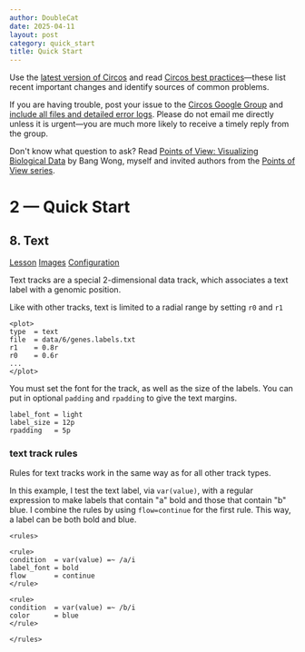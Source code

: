 ```yaml
---
author: DoubleCat
date: 2025-04-11
layout: post
category: quick_start
title: Quick Start
---
```


Use the [latest version of Circos](/software/download/circos/) and read
[Circos best
practices](/documentation/tutorials/reference/best_practices/)—these list
recent important changes and identify sources of common problems.

If you are having trouble, post your issue to the [Circos Google
Group](https://groups.google.com/group/circos-data-visualization) and [include
all files and detailed error logs](/support/support/). Please do not email me
directly unless it is urgent—you are much more likely to receive a timely
reply from the group.

Don't know what question to ask? Read [Points of View: Visualizing Biological
Data](https://www.nature.com/nmeth/journal/v9/n12/full/nmeth.2258.html) by
Bang Wong, myself and invited authors from the [Points of View
series](https://mk.bcgsc.ca/pointsofview).

# 2 — Quick Start

## 8\. Text

[Lesson](/documentation/tutorials/quick_start/text/lesson)
[Images](/documentation/tutorials/quick_start/text/images)
[Configuration](/documentation/tutorials/quick_start/text/configuration)

Text tracks are a special 2-dimensional data track, which associates a text
label with a genomic position.

Like with other tracks, text is limited to a radial range by setting `r0` and
`r1`

    
    
    <plot>
    type  = text
    file  = data/6/genes.labels.txt
    r1    = 0.8r
    r0    = 0.6r
    ...
    </plot>
    

You must set the font for the track, as well as the size of the labels. You
can put in optional `padding` and `rpadding` to give the text margins.

    
    
    label_font = light
    label_size = 12p
    rpadding   = 5p
    

### text track rules

Rules for text tracks work in the same way as for all other track types.

In this example, I test the text label, via `var(value)`, with a regular
expression to make labels that contain "a" bold and those that contain "b"
blue. I combine the rules by using `flow=continue` for the first rule. This
way, a label can be both bold and blue.

    
    
    <rules>
    
    <rule>
    condition  = var(value) =~ /a/i
    label_font = bold
    flow       = continue
    </rule>
    
    <rule>
    condition  = var(value) =~ /b/i
    color      = blue
    </rule>
    
    </rules>
    

